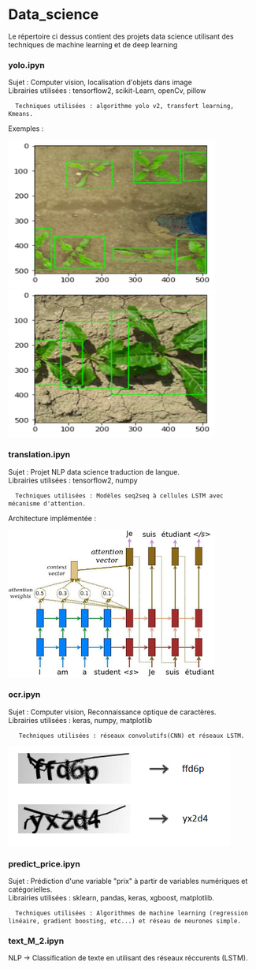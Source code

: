 # Data_science

Le répertoire ci dessus contient des projets data science utilisant des techniques de machine learning et de deep learning

<h3> yolo.ipyn </h3>

   Sujet : Computer vision, localisation d'objets dans image  
   Librairies utilisées : tensorflow2, scikit-Learn, openCv, pillow
   
      Techniques utilisées : algorithme yolo v2, transfert learning, Kmeans.
  
Exemples :
  
  <img src="images/yolo1.png" width="420" height="300">  <img src="images/yolo2.png" width="420" height="300"> 

<h3> translation.ipyn </h3>

   Sujet : Projet NLP data science traduction de langue.  
   Librairies utilisées : tensorflow2, numpy  
   
      Techniques utilisées : Modèles seq2seq à cellules LSTM avec mécanisme d'attention.
  
Architecture implémentée :
  
   <img src="images/attention_mechanism.jpg" width="420" height="300">

<h3> ocr.ipyn </h3>

   Sujet : Computer vision, Reconnaissance optique de caractères.  
   Librairies utilisées : keras, numpy, matplotlib
   
       Techniques utilisées : réseaux convolutifs(CNN) et réseaux LSTM.  
  
<img src="images/fcs.PNG">

<h3> predict_price.ipyn </h3>

   Sujet : Prédiction d'une variable "prix" à partir de variables numériques et catégorielles.  
   Librairies utilisées : sklearn, pandas, keras, xgboost, matplotlib.
   
      Techniques utilisées : Algorithmes de machine learning (regression linéaire, gradient boosting, etc...) et réseau de neurones simple.    
 
<h3> text_M_2.ipyn </h3>
   
   NLP -> Classification de texte en utilisant des réseaux réccurents (LSTM).   
  
